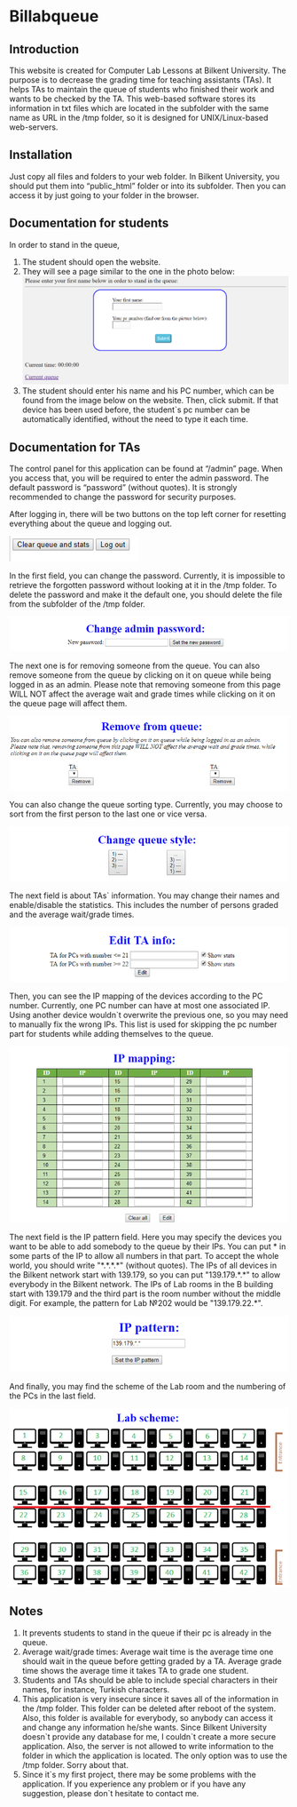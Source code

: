 # Billabqueue
## Introduction
This website is created for Computer Lab Lessons at Bilkent University. The purpose is to decrease the grading time for teaching assistants (TAs). It helps TAs to maintain the queue of students who finished their work and wants to be checked by the TA. This web-based software stores its information in txt files which are located in the subfolder with the same name as URL in the /tmp folder, so it is designed for UNIX/Linux-based web-servers. 

## Installation
Just copy all files and folders to your web folder. In Bilkent University, you should put them into “public_html” folder or into its subfolder. Then you can access it by just going to your folder in the browser.

## Documentation for students
In order to stand in the queue,
1. The student should open the website.
2. They will see a page similar to the one in the photo below:
![](/Screenshots/1.png)
3. The student should enter his name and his PC number, which can be found from the image below on the website. Then, click submit.
If that device has been used before, the student\`s pc number can be automatically identified, without the need to type it each time.

## Documentation for TAs
The control panel for this application can be found at “/admin” page. When you access that, you will be required to enter the admin password. The default password is “password” (without quotes). It is strongly recommended to change the password for security purposes.

After logging in, there will be two buttons on the top left corner for resetting everything about the queue and logging out. 

![](/Screenshots/2.png)

In the first field, you can change the password. Currently, it is impossible to retrieve the forgotten password without looking at it in the /tmp folder. To delete the password and make it the default one, you should delete the file from the subfolder of the /tmp folder.

![](/Screenshots/3.png)

The next one is for removing someone from the queue. You can also remove someone from the queue by clicking on it on queue while being logged in as an admin. Please note that removing someone from this page WILL NOT affect the average wait and grade times while clicking on it on the queue page will affect them.  

![](/Screenshots/4.png)

You can also change the queue sorting type. Currently, you may choose to sort from the first person to the last one or vice versa.  

![](/Screenshots/5.png)

The next field is about TAs\` information. You may change their names and enable/disable the statistics. This includes the number of persons graded and the average wait/grade times.  

![](/Screenshots/6.png)

Then, you can see the IP mapping of the devices according to the PC number. Currently, one PC number can have at most one associated IP. Using another device wouldn\`t overwrite the previous one, so you may need to manually fix the wrong IPs. This list is used for skipping the pc number part for students while adding themselves to the queue.

![](/Screenshots/7.png)

The next field is the IP pattern field. Here you may specify the devices you want to be able to add somebody to the queue by their IPs. You can put * in some parts of the IP to allow all numbers in that part. To accept the whole world, you should write "\*.\*.\*.\*" (without quotes). The IPs of all devices in the Bilkent network start with 139.179, so you can put "139.179.\*.\*" to allow everybody in the Bilkent network. The IPs of Lab rooms in the B building start with 139.179 and the third part is the room number without the middle digit. For example, the pattern for Lab №202 would be "139.179.22.\*". 

![](/Screenshots/8.png)

And finally, you may find the scheme of the Lab room and the numbering of the PCs in the last field.  

![](/Screenshots/9.png)

## Notes
1)	It prevents students to stand in the queue if their pc is already in the queue.
2)	Average wait/grade times: Average wait time is the average time one should wait in the queue before getting graded by a TA. Average grade time shows the average time it takes TA to grade one student.
3)	Students and TAs should be able to include special characters in their names, for instance, Turkish characters.
4)	This application is very insecure since it saves all of the information in the /tmp folder. This folder can be deleted after reboot of the system. Also, this folder is available for everybody, so anybody can access it and change any information he/she wants. Since Bilkent University doesn\`t provide any database for me, I couldn\`t create a more secure application. Also, the server is not allowed to write information to the folder in which the application is located. The only option was to use the /tmp folder. Sorry about that.
5)	Since it\`s my first project, there may be some problems with the application. If you experience any problem or if you have any suggestion, please don\`t hesitate to contact me.
